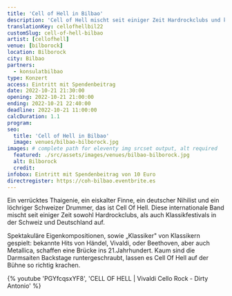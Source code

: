 ```yaml
---
title: 'Cell of Hell in Bilbao'
description: 'Cell of Hell mischt seit einiger Zeit Hardrockclubs und klassische Musikfestivals in der Schweiz und Deutschland auf. Jetzt heißen wir sie in Bilbao willkommen.'
translationKey: cellofhellbil22
customSlug: cell-of-hell-bilbao
artist: [cellofhell]
venue: [bilborock]
location: Bilborock
city: Bilbao
partners:
  - konsulatbilbao
type: Konzert
access: Eintritt mit Spendenbeitrag
date: 2022-10-21 21:30:00
opening: 2022-10-21 21:00:00
ending: 2022-10-21 22:40:00
deadline: 2022-10-21 11:00:00
calcDuration: 1.1
program:
seo:
  title: 'Cell of Hell in Bilbao'
  image: venues/bilbao-bilborock.jpg
images: # complete path for eleventy img srcset output, alt required
  featured: ./src/assets/images/venues/bilbao-bilborock.jpg
  alt: Bilborock
  credit:
infobox: Eintritt mit Spendenbeitrag von 10 Euro
directregister: https://coh-bilbao.eventbrite.es
---
```


Ein verrücktes Thaigenie, ein eiskalter Finne, ein deutscher Nihilist und ein löchriger Schweizer Drummer, das ist Cell Of Hell. Diese internationale Band mischt seit einiger Zeit sowohl Hardrockclubs, als auch Klassikfestivals in der Schweiz und Deutschland auf.

Spektakuläre Eigenkompositionen, sowie „Klassiker" von Klassikern gespielt: bekannte Hits von Händel, Vivaldi, oder Beethoven, aber auch Metallica, schaffen eine Brücke ins 21.Jahrhundert. Kaum sind die Darmsaiten Backstage runtergeschraubt, lassen es Cell Of Hell auf der Bühne so richtig krachen.

{% youtube 'PGYfcqsxYF8', 'CELL OF HELL | Vivaldi Cello Rock - Dirty Antonio' %}
